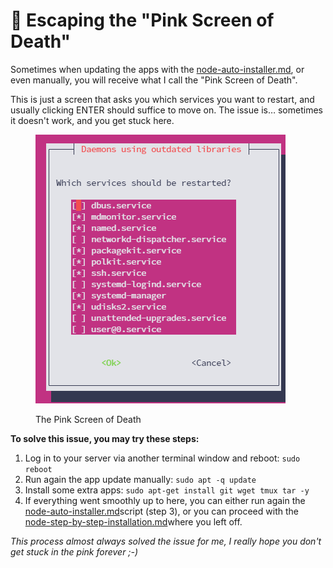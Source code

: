 # 🩷 Escaping the "Pink Screen of Death"

Sometimes when updating the apps with the [node-auto-installer.md](../node-auto-installer.md "mention"), or even manually, you will receive what I call the "Pink Screen of Death".

This is just a screen that asks you which services you want to restart, and usually clicking ENTER should suffice to move on. The issue is… sometimes it doesn't work, and you get stuck here.

<figure><img src="../.gitbook/assets/2024-05-24_17-55-04.png" alt=""><figcaption><p>The Pink Screen of Death</p></figcaption></figure>

**To solve this issue, you may try these steps:**

1. Log in to your server via another terminal window and reboot: `sudo reboot`
2. Run again the app update manually: `sudo apt -q update`
3. Install some extra apps: `sudo apt-get install git wget tmux tar -y`
4. If everything went smoothly up to here, you can either run again the [node-auto-installer.md](../node-auto-installer.md "mention")script (step 3), or you can proceed with the [node-step-by-step-installation.md](node-step-by-step-installation.md "mention")where you left off.

_This process almost always solved the issue for me, I really hope you don't get stuck in the pink forever ;-)_
